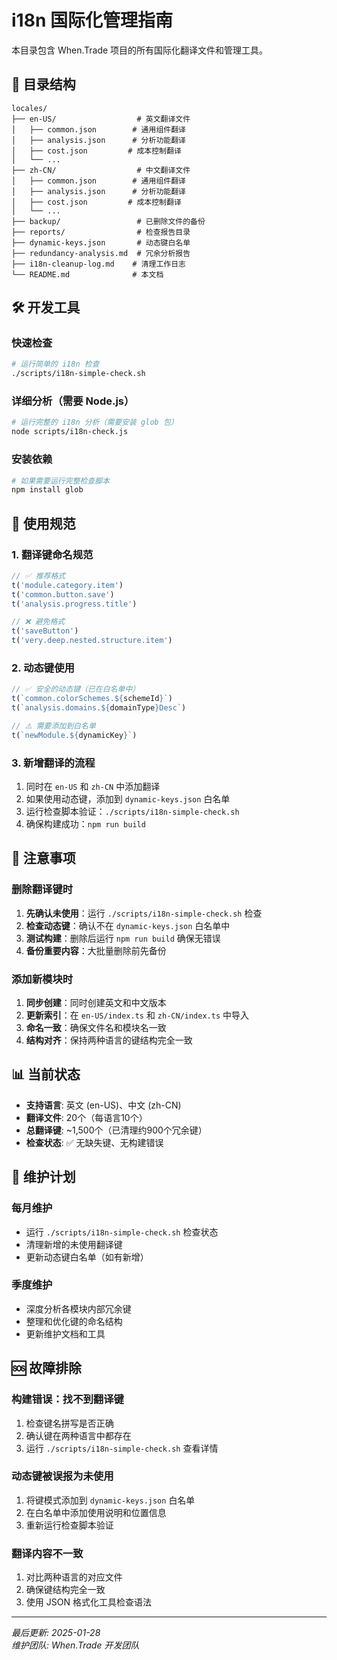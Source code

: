 # i18n 国际化管理指南

本目录包含 When.Trade 项目的所有国际化翻译文件和管理工具。

## 📁 目录结构

```
locales/
├── en-US/                  # 英文翻译文件
│   ├── common.json        # 通用组件翻译
│   ├── analysis.json      # 分析功能翻译
│   ├── cost.json         # 成本控制翻译
│   └── ...
├── zh-CN/                  # 中文翻译文件
│   ├── common.json        # 通用组件翻译
│   ├── analysis.json      # 分析功能翻译
│   ├── cost.json         # 成本控制翻译
│   └── ...
├── backup/                 # 已删除文件的备份
├── reports/                # 检查报告目录
├── dynamic-keys.json       # 动态键白名单
├── redundancy-analysis.md  # 冗余分析报告
├── i18n-cleanup-log.md    # 清理工作日志
└── README.md              # 本文档
```

## 🛠️ 开发工具

### 快速检查
```bash
# 运行简单的 i18n 检查
./scripts/i18n-simple-check.sh
```

### 详细分析（需要 Node.js）
```bash
# 运行完整的 i18n 分析（需要安装 glob 包）
node scripts/i18n-check.js
```

### 安装依赖
```bash
# 如果需要运行完整检查脚本
npm install glob
```

## 📝 使用规范

### 1. 翻译键命名规范
```javascript
// ✅ 推荐格式
t('module.category.item')
t('common.button.save')
t('analysis.progress.title')

// ❌ 避免格式
t('saveButton')
t('very.deep.nested.structure.item')
```

### 2. 动态键使用
```javascript
// ✅ 安全的动态键（已在白名单中）
t(`common.colorSchemes.${schemeId}`)
t(`analysis.domains.${domainType}Desc`)

// ⚠️ 需要添加到白名单
t(`newModule.${dynamicKey}`)
```

### 3. 新增翻译的流程
1. 同时在 `en-US` 和 `zh-CN` 中添加翻译
2. 如果使用动态键，添加到 `dynamic-keys.json` 白名单
3. 运行检查脚本验证：`./scripts/i18n-simple-check.sh`
4. 确保构建成功：`npm run build`

## 🚨 注意事项

### 删除翻译键时
1. **先确认未使用**：运行 `./scripts/i18n-simple-check.sh` 检查
2. **检查动态键**：确认不在 `dynamic-keys.json` 白名单中
3. **测试构建**：删除后运行 `npm run build` 确保无错误
4. **备份重要内容**：大批量删除前先备份

### 添加新模块时
1. **同步创建**：同时创建英文和中文版本
2. **更新索引**：在 `en-US/index.ts` 和 `zh-CN/index.ts` 中导入
3. **命名一致**：确保文件名和模块名一致
4. **结构对齐**：保持两种语言的键结构完全一致

## 📊 当前状态

- **支持语言**: 英文 (en-US)、中文 (zh-CN)
- **翻译文件**: 20个（每语言10个）
- **总翻译键**: ~1,500个（已清理约900个冗余键）
- **检查状态**: ✅ 无缺失键、无构建错误

## 🔄 维护计划

### 每月维护
- 运行 `./scripts/i18n-simple-check.sh` 检查状态
- 清理新增的未使用翻译键
- 更新动态键白名单（如有新增）

### 季度维护
- 深度分析各模块内部冗余键
- 整理和优化键的命名结构
- 更新维护文档和工具

## 🆘 故障排除

### 构建错误：找不到翻译键
1. 检查键名拼写是否正确
2. 确认键在两种语言中都存在
3. 运行 `./scripts/i18n-simple-check.sh` 查看详情

### 动态键被误报为未使用
1. 将键模式添加到 `dynamic-keys.json` 白名单
2. 在白名单中添加使用说明和位置信息
3. 重新运行检查脚本验证

### 翻译内容不一致
1. 对比两种语言的对应文件
2. 确保键结构完全一致
3. 使用 JSON 格式化工具检查语法

---

*最后更新: 2025-01-28*  
*维护团队: When.Trade 开发团队*